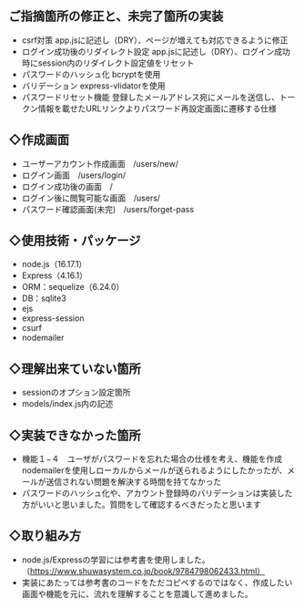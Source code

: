 ## ご指摘箇所の修正と、未完了箇所の実装
- csrf対策
  app.jsに記述し（DRY）、ページが増えても対応できるように修正
- ログイン成功後のリダイレクト設定
  app.jsに記述し（DRY）、ログイン成功時にsession内のリダイレクト設定値をリセット
- パスワードのハッシュ化
  bcryptを使用
- バリデーション
  express-vlidatorを使用
- パスワードリセット機能
  登録したメールアドレス宛にメールを送信し、トークン情報を載せたURLリンクよりパスワード再設定画面に遷移する仕様

## ◇作成画面
- ユーザーアカウント作成画面　/users/new/
- ログイン画面　/users/login/
- ログイン成功後の画面　/
- ログイン後に閲覧可能な画面　/users/
- パスワード確認画面(未完)　/users/forget-pass

## ◇使用技術・パッケージ
- node.js（16.17.1）
- Express（4.16.1）
- ORM：sequelize（6.24.0）
- DB：sqlite3
- ejs
- express-session
- csurf
- nodemailer

## ◇理解出来ていない箇所
- sessionのオプション設定箇所
- models/index.js内の記述

## ◇実装できなかった箇所
- 機能１−４　ユーザがパスワードを忘れた場合の仕様を考え、機能を作成<br>nodemailerを使用しローカルからメールが送られるようにしたかったが、メールが送信されない問題を解決する時間を持てなかった
- パスワードのハッシュ化や、アカウント登録時のバリデーションは実装した方がいいと思いました。質問をして確認するべきだったと思います

## ◇取り組み方
- node.js/Expressの学習には参考書を使用しました。（https://www.shuwasystem.co.jp/book/9784798062433.html）
- 実装にあたっては参考書のコードをただコピペするのではなく、作成したい画面や機能を元に、流れを理解することを意識して進めました。
